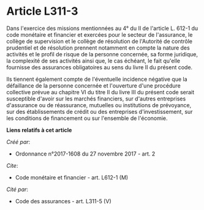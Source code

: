# Article L311-3

Dans l'exercice des missions mentionnées au 4° du II de l'article L. 612-1 du code monétaire et financier et exercées pour le
secteur de l'assurance, le collège de supervision et le collège de résolution de l'Autorité de contrôle prudentiel et de
résolution prennent notamment en compte la nature des activités et le profil de risque de la personne concernée, sa forme
juridique, la complexité de ses activités ainsi que, le cas échéant, le fait qu'elle fournisse des assurances obligatoires au
sens du livre II du présent code.

Ils tiennent également compte de l'éventuelle incidence négative que la défaillance de la personne concernée et l'ouverture
d'une procédure collective prévue au chapitre VI du titre II du livre III du présent code serait susceptible d'avoir sur les
marchés financiers, sur d'autres entreprises d'assurance ou de réassurance, mutuelles ou institutions de prévoyance, sur des
établissements de crédit ou des entreprises d'investissement, sur les conditions de financement ou sur l'ensemble de
l'économie.

**Liens relatifs à cet article**

_Créé par_:

  - Ordonnance n°2017-1608 du 27 novembre 2017 - art. 2

_Cite_:

  - Code monétaire et financier - art. L612-1 (M)

_Cité par_:

  - Code des assurances - art. L311-5 (V)
